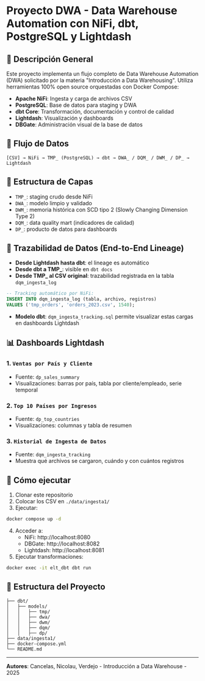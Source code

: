 # Proyecto DWA - Data Warehouse Automation con NiFi, dbt, PostgreSQL y Lightdash

## 📌 Descripción General
Este proyecto implementa un flujo completo de Data Warehouse Automation (DWA) solicitado por la materia "Introducción a Data Warehousing". Utiliza herramientas 100% open source orquestadas con Docker Compose:

- **Apache NiFi**: Ingesta y carga de archivos CSV
- **PostgreSQL**: Base de datos para staging y DWA
- **dbt Core**: Transformación, documentación y control de calidad
- **Lightdash**: Visualización y dashboards
- **DBGate**: Administración visual de la base de datos

## 🔄 Flujo de Datos

```
[CSV] → NiFi → TMP_ (PostgreSQL) → dbt → DWA_ / DQM_ / DWM_ / DP_ → Lightdash
```

## 🧱 Estructura de Capas
- `TMP_`: staging crudo desde NiFi
- `DWA_`: modelo limpio y validado
- `DWM_`: memoria histórica con SCD tipo 2 (Slowly Changing Dimension Type 2)
- `DQM_`: data quality mart (indicadores de calidad)
- `DP_`: producto de datos para dashboards

## 🧭 Trazabilidad de Datos (End-to-End Lineage)

- **Desde Lightdash hasta dbt**: el lineage es automático
- **Desde dbt a TMP_**: visible en `dbt docs`
- **Desde TMP_ al CSV original**: trazabilidad registrada en la tabla `dqm_ingesta_log`

```sql
-- Tracking automático por NiFi:
INSERT INTO dqm_ingesta_log (tabla, archivo, registros)
VALUES ('tmp_orders', 'orders_2023.csv', 1540);
```

- **Modelo dbt**: `dqm_ingesta_tracking.sql` permite visualizar estas cargas en dashboards Lightdash

## 📊 Dashboards Lightdash

### 1. `Ventas por País y Cliente`
- Fuente: `dp_sales_summary`
- Visualizaciones: barras por país, tabla por cliente/empleado, serie temporal

### 2. `Top 10 Países por Ingresos`
- Fuente: `dp_top_countries`
- Visualizaciones: columnas y tabla de resumen

### 3. `Historial de Ingesta de Datos`
- Fuente: `dqm_ingesta_tracking`
- Muestra qué archivos se cargaron, cuándo y con cuántos registros

## 🚀 Cómo ejecutar
1. Clonar este repositorio
2. Colocar los CSV en `./data/ingesta1/`
3. Ejecutar:
```bash
docker compose up -d
```
4. Acceder a:
   - NiFi: http://localhost:8080
   - DBGate: http://localhost:8082
   - Lightdash: http://localhost:8081
5. Ejecutar transformaciones:
```bash
docker exec -it elt_dbt dbt run
```

## 📂 Estructura del Proyecto
```
├── dbt/
│   ├── models/
│   │   ├── tmp/
│   │   ├── dwa/
│   │   ├── dwm/
│   │   ├── dqm/
│   │   ├── dp/
├── data/ingesta1/
├── docker-compose.yml
└── README.md
```

---

**Autores**: Cancelas, Nicolau, Verdejo - Introducción a Data Warehouse - 2025

